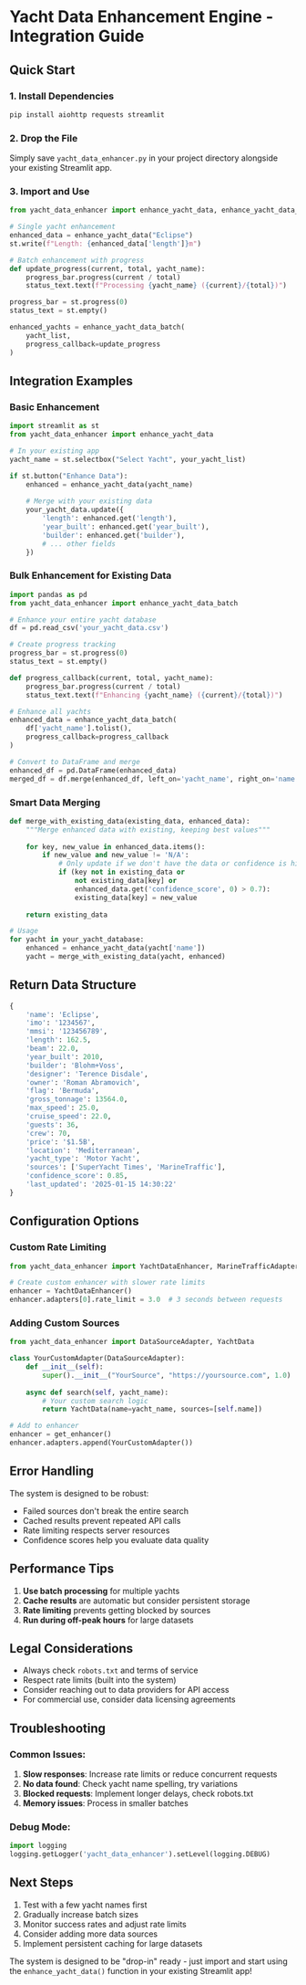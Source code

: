 # Yacht Data Enhancement Engine - Integration Guide

## Quick Start

### 1. Install Dependencies
```bash
pip install aiohttp requests streamlit
```

### 2. Drop the File
Simply save `yacht_data_enhancer.py` in your project directory alongside your existing Streamlit app.

### 3. Import and Use
```python
from yacht_data_enhancer import enhance_yacht_data, enhance_yacht_data_batch

# Single yacht enhancement
enhanced_data = enhance_yacht_data("Eclipse")
st.write(f"Length: {enhanced_data['length']}m")

# Batch enhancement with progress
def update_progress(current, total, yacht_name):
    progress_bar.progress(current / total)
    status_text.text(f"Processing {yacht_name} ({current}/{total})")

progress_bar = st.progress(0)
status_text = st.empty()

enhanced_yachts = enhance_yacht_data_batch(
    yacht_list, 
    progress_callback=update_progress
)
```

## Integration Examples

### Basic Enhancement
```python
import streamlit as st
from yacht_data_enhancer import enhance_yacht_data

# In your existing app
yacht_name = st.selectbox("Select Yacht", your_yacht_list)

if st.button("Enhance Data"):
    enhanced = enhance_yacht_data(yacht_name)
    
    # Merge with your existing data
    your_yacht_data.update({
        'length': enhanced.get('length'),
        'year_built': enhanced.get('year_built'),
        'builder': enhanced.get('builder'),
        # ... other fields
    })
```

### Bulk Enhancement for Existing Data
```python
import pandas as pd
from yacht_data_enhancer import enhance_yacht_data_batch

# Enhance your entire yacht database
df = pd.read_csv('your_yacht_data.csv')

# Create progress tracking
progress_bar = st.progress(0)
status_text = st.empty()

def progress_callback(current, total, yacht_name):
    progress_bar.progress(current / total)
    status_text.text(f"Enhancing {yacht_name} ({current}/{total})")

# Enhance all yachts
enhanced_data = enhance_yacht_data_batch(
    df['yacht_name'].tolist(),
    progress_callback=progress_callback
)

# Convert to DataFrame and merge
enhanced_df = pd.DataFrame(enhanced_data)
merged_df = df.merge(enhanced_df, left_on='yacht_name', right_on='name', how='left')
```

### Smart Data Merging
```python
def merge_with_existing_data(existing_data, enhanced_data):
    """Merge enhanced data with existing, keeping best values"""
    
    for key, new_value in enhanced_data.items():
        if new_value and new_value != 'N/A':
            # Only update if we don't have the data or confidence is high
            if (key not in existing_data or 
                not existing_data[key] or 
                enhanced_data.get('confidence_score', 0) > 0.7):
                existing_data[key] = new_value
    
    return existing_data

# Usage
for yacht in your_yacht_database:
    enhanced = enhance_yacht_data(yacht['name'])
    yacht = merge_with_existing_data(yacht, enhanced)
```

## Return Data Structure

```python
{
    'name': 'Eclipse',
    'imo': '1234567',
    'mmsi': '123456789',
    'length': 162.5,
    'beam': 22.0,
    'year_built': 2010,
    'builder': 'Blohm+Voss',
    'designer': 'Terence Disdale',
    'owner': 'Roman Abramovich',
    'flag': 'Bermuda',
    'gross_tonnage': 13564.0,
    'max_speed': 25.0,
    'cruise_speed': 22.0,
    'guests': 36,
    'crew': 70,
    'price': '$1.5B',
    'location': 'Mediterranean',
    'yacht_type': 'Motor Yacht',
    'sources': ['SuperYacht Times', 'MarineTraffic'],
    'confidence_score': 0.85,
    'last_updated': '2025-01-15 14:30:22'
}
```

## Configuration Options

### Custom Rate Limiting
```python
from yacht_data_enhancer import YachtDataEnhancer, MarineTrafficAdapter

# Create custom enhancer with slower rate limits
enhancer = YachtDataEnhancer()
enhancer.adapters[0].rate_limit = 3.0  # 3 seconds between requests
```

### Adding Custom Sources
```python
from yacht_data_enhancer import DataSourceAdapter, YachtData

class YourCustomAdapter(DataSourceAdapter):
    def __init__(self):
        super().__init__("YourSource", "https://yoursource.com", 1.0)
    
    async def search(self, yacht_name):
        # Your custom search logic
        return YachtData(name=yacht_name, sources=[self.name])

# Add to enhancer
enhancer = get_enhancer()
enhancer.adapters.append(YourCustomAdapter())
```

## Error Handling

The system is designed to be robust:
- Failed sources don't break the entire search
- Cached results prevent repeated API calls
- Rate limiting respects server resources
- Confidence scores help you evaluate data quality

## Performance Tips

1. **Use batch processing** for multiple yachts
2. **Cache results** are automatic but consider persistent storage
3. **Rate limiting** prevents getting blocked by sources
4. **Run during off-peak hours** for large datasets

## Legal Considerations

- Always check `robots.txt` and terms of service
- Respect rate limits (built into the system)
- Consider reaching out to data providers for API access
- For commercial use, consider data licensing agreements

## Troubleshooting

### Common Issues:
1. **Slow responses**: Increase rate limits or reduce concurrent requests
2. **No data found**: Check yacht name spelling, try variations
3. **Blocked requests**: Implement longer delays, check robots.txt
4. **Memory issues**: Process in smaller batches

### Debug Mode:
```python
import logging
logging.getLogger('yacht_data_enhancer').setLevel(logging.DEBUG)
```

## Next Steps

1. Test with a few yacht names first
2. Gradually increase batch sizes
3. Monitor success rates and adjust rate limits
4. Consider adding more data sources
5. Implement persistent caching for large datasets

The system is designed to be "drop-in" ready - just import and start using the `enhance_yacht_data()` function in your existing Streamlit app!